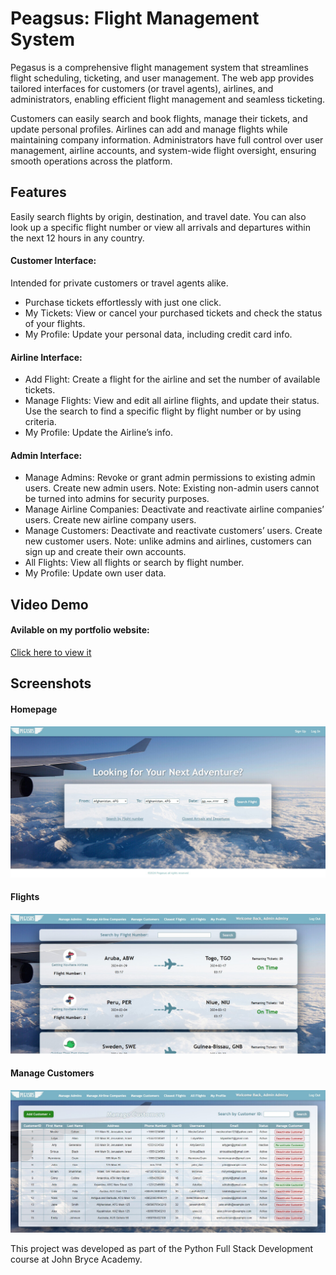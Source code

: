 <h1>Peagsus: Flight Management System</h1>

  <p>Pegasus is a comprehensive flight management system that streamlines flight scheduling, ticketing, and user management. The web app provides tailored interfaces for customers (or travel agents), airlines, and administrators, enabling efficient flight management and seamless ticketing.</p>
  <p>Customers can easily search and book flights, manage their tickets, and update personal profiles. Airlines can add and manage flights while maintaining company information. Administrators have full control over user management, airline accounts, and system-wide flight oversight, ensuring smooth operations across the platform.</p>

  <h2>Features</h2>
  <p>Easily search flights by origin, destination, and travel date. You can also look up a specific flight number or view all arrivals and departures within the next 12 hours in any country.</p>

  <h4>Customer Interface:</h4>
  <p>Intended for private customers or travel agents alike.</p>
  <ul>
      <li>Purchase tickets effortlessly with just one click.</li>
      <li>My Tickets: View or cancel your purchased tickets and check the status of your flights.</li>
      <li>My Profile: Update your personal data, including credit card info.</li>
  </ul>

  <h4>Airline Interface:</h4>
  <ul>
      <li>Add Flight: Create a flight for the airline and set the number of available tickets.</li>
      <li>Manage Flights: View and edit all airline flights, and update their status. Use the search to find a specific flight by flight number or by using criteria.</li>
      <li>My Profile: Update the Airline’s info.</li>
  </ul>

  <h4>Admin Interface:</h4>
  <ul>
      <li>Manage Admins: Revoke or grant admin permissions to existing admin users. Create new admin users. Note: Existing non-admin users cannot be turned into admins for security purposes.</li>
      <li>Manage Airline Companies: Deactivate and reactivate airline companies’ users. Create new airline company users.</li>
      <li>Manage Customers: Deactivate and reactivate customers’ users. Create new customer users. Note: unlike admins and airlines, customers can sign up and create their own accounts.</li>
      <li>All Flights: View all flights or search by flight number.</li>
      <li>My Profile: Update own user data.</li>
  </ul>

<h2>Video Demo</h2>
<h4>Avilable on my portfolio website:</h4>
<a href="https://resume-omega-pied.vercel.app/projects?project=3">Click here to view it</a>

<h2>Screenshots</h2>

<h4>Homepage</h4>

![Homepage](/screenshots/pegasus1.jpg "Homepage")

<h4>Flights</h4>

![Flights](/screenshots/pegasus2.jpg "Flights")

<h4>Manage Customers</h4>

![ManageCustomers](/screenshots/pegasus3.jpg "Manage Customers")

This project was developed as part of the Python Full Stack Development course at John Bryce Academy.
